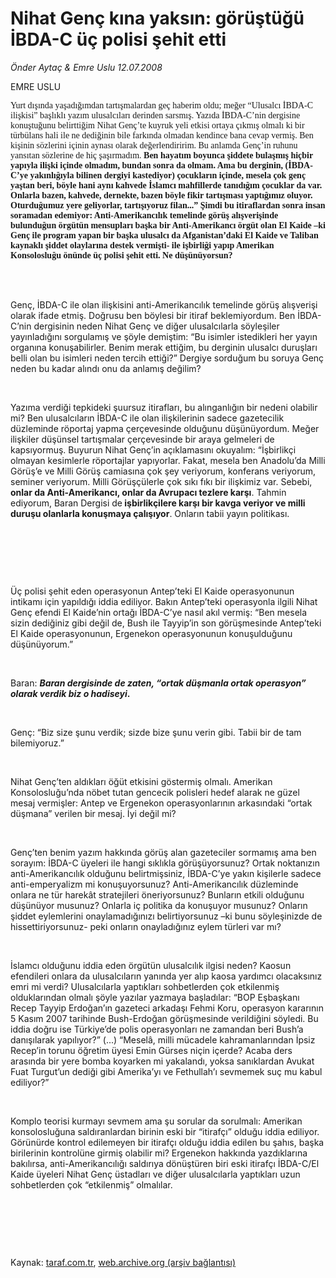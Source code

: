 # Nihat Genç kına yaksın: görüştüğü İBDA-C üç polisi şehit etti

*Önder Aytaç & Emre Uslu 12.07.2008*

<div class="taraf_structure_2col_1zq">
<div class="margen_n">



 <p></p><p>EMRE USLU<br/>
</p><p><font face="Times New Roman TUR">Yurt dışında yaşadığımdan tartışmalardan geç haberim oldu; meğer “Ulusalcı İBDA-C ilişkisi” başlıklı yazım ulusalcıları derinden sarsmış. Yazıda İBDA-C’nin dergisine konuştuğunu belirttiğim Nihat Genç’te kuyruk yeli etkisi ortaya çıkmış olmalı ki bir türbülans hali ile ne dediğinin bile farkında olmadan kendince bana cevap vermiş. Ben kişinin sözlerini içinin aynası olarak değerlendiririm. Bu anlamda Genç’in ruhunu yansıtan sözlerine de hiç şaşırmadım. </font><b><font face="Times New Roman TUR" size="4"> </font><font face="Times New Roman TUR">Ben hayatım boyunca şiddete bulaşmış hiçbir yapıyla ilişki içinde olmadım, bundan sonra da olmam. <b>Ama bu derginin, (İBDA-C’ye yakınlığıyla bilinen dergiyi kastediyor) çocukların içinde, mesela çok genç yaştan beri, böyle hani aynı kahvede İslamcı mahfillerde tanıdığım çocuklar da var. Onlarla bazen, kahvede, dernekte, bazen böyle fikir tartışması yaptığımız oluyor. Oturduğumuz yere geliyorlar, tartışıyoruz filan...</b>”<b> </b>Şimdi bu itiraflardan sonra insan soramadan edemiyor: Anti-Amerikancılık temelinde görüş alışverişinde bulunduğun örgütün mensupları başka bir Anti-Amerikancı örgüt olan El Kaide –ki Genç ile program yapan bir başka ulusalcı da Afganistan’daki El Kaide ve Taliban kaynaklı şiddet olaylarına destek vermişti- ile işbirliği yapıp Amerikan Konsolosluğu önünde üç polisi şehit etti. Ne düşünüyorsun?</font></b></p><br/>
<br/>
<p>Genç, İBDA-C ile olan ilişkisini anti-Amerikancılık temelinde görüş alışverişi olarak ifade etmiş. Doğrusu ben böylesi bir itiraf beklemiyordum. Ben İBDA-C’nin dergisinin neden Nihat Genç ve diğer ulusalcılarla söyleşiler yayınladığını sorgulamış ve şöyle demiştim: “Bu isimler istedikleri her yayın organına konuşabilirler. Benim merak ettiğim, bu derginin ulusalcı duruşları belli olan bu isimleri neden tercih ettiği?” Dergiye sorduğum bu soruya Genç neden bu kadar alındı onu da anlamış değilim?</p><br/>
<p>Yazıma verdiği tepkideki şuursuz itirafları, bu alınganlığın bir nedeni olabilir mi? Ben ulusalcıların İBDA-C ile olan ilişkilerinin sadece gazetecilik düzleminde röportaj yapma çerçevesinde olduğunu düşünüyordum. Meğer ilişkiler düşünsel tartışmalar çerçevesinde bir araya gelmeleri de kapsıyormuş. Buyurun Nihat Genç’in açıklamasını okuyalım: “İşbirlikçi olmayan kesimlerle röportajlar yapıyorlar. Fakat, mesela ben Anadolu’da Milli Görüş’e ve Milli Görüş camiasına çok şey veriyorum, konferans veriyorum, seminer veriyorum. Milli Görüşçülerle çok sıkı fıkı bir ilişkimiz var. Sebebi, <b>onlar da Anti-Amerikancı, onlar da Avrupacı tezlere karşı</b>. Tahmin ediyorum, Baran Dergisi de<b> işbirlikçilere karşı bir kavga veriyor ve milli duruşu olanlarla konuşmaya çalışıyor</b>. Onların tabii yayın politikası.</p><br/>
<p> </p><br/>
<p>Üç polisi şehit eden operasyonun Antep’teki El Kaide operasyonunun intikamı için yapıldığı iddia ediliyor. Bakın Antep’teki operasyonla ilgili Nihat Genç efendi El Kaide’nin ortağı İBDA-C’ye nasıl akıl vermiş: “Ben mesela sizin dediğiniz gibi değil de, Bush ile Tayyip’in son görüşmesinde Antep’teki El Kaide operasyonunun, Ergenekon operasyonunun konuşulduğunu düşünüyorum.”</p><br/>
<p>Baran: <b><i>Baran dergisinde de zaten, “ortak düşmanla ortak operasyon” olarak verdik biz o hadiseyi</i>.</b></p><br/>
<p>Genç: “Biz size şunu verdik; sizde bize şunu verin gibi. Tabii bir de tam bilemiyoruz.”</p><br/>
<p>Nihat Genç’ten aldıkları öğüt etkisini göstermiş olmalı. Amerikan Konsolosluğu’nda nöbet tutan gencecik polisleri hedef alarak ne güzel mesaj vermişler: Antep ve Ergenekon operasyonlarının arkasındaki “ortak düşmana” verilen bir mesaj. İyi değil mi?</p><br/>
<p>Genç’ten benim yazım hakkında görüş alan gazeteciler sormamış ama ben sorayım: İBDA-C üyeleri ile hangi sıklıkla görüşüyorsunuz? Ortak noktanızın anti-Amerikancılık olduğunu belirtmişsiniz, İBDA-C’ye yakın kişilerle sadece anti-emperyalizm mi konuşuyorsunuz? Anti-Amerikancılık düzleminde onlara ne tür harekât stratejileri öneriyorsunuz? Bunların etkili olduğunu düşünüyor musunuz? Onlarla iç politika da konuşuyor musunuz? Onların şiddet eylemlerini onaylamadığınızı belirtiyorsunuz –ki bunu söyleşinizde de hissettiriyorsunuz- peki onların onayladığınız eylem türleri var mı?</p><br/>
<p>İslamcı olduğunu iddia eden örgütün ulusalcılık ilgisi neden? Kaosun efendileri onlara da ulusalcıların yanında yer alıp kaosa yardımcı olacaksınız emri mi verdi? Ulusalcılarla yaptıkları sohbetlerden çok etkilenmiş olduklarından olmalı şöyle yazılar yazmaya başladılar: “BOP Eşbaşkanı Recep Tayyip Erdoğan’ın gazeteci arkadaşı Fehmi Koru, operasyon kararının 5 Kasım 2007 tarihinde Bush-Erdoğan görüşmesinde verildiğini söyledi. Bu iddia doğru ise Türkiye’de polis operasyonları ne zamandan beri Bush’a danışılarak yapılıyor?” (...) “Meselâ, milli mücadele kahramanlarından İpsiz Recep’in torunu öğretim üyesi Emin Gürses niçin içerde? Acaba ders arasında bir yere bomba koyarken mi yakalandı, yoksa sanıklardan Avukat Fuat Turgut’un dediği gibi Amerika’yı ve Fethullah’ı sevmemek suç mu kabul ediliyor?”</p><br/>
<p>Komplo teorisi kurmayı sevmem ama şu sorular da sorulmalı: Amerikan konsolosluğuna saldıranlardan birinin eski bir “itirafçı” olduğu iddia ediliyor. Görünürde kontrol edilemeyen bir itirafçı olduğu iddia edilen bu şahıs, başka birilerinin kontrolüne girmiş olabilir mi? Ergenekon hakkında yazdıklarına bakılırsa, anti-Amerikancılığı saldırıya dönüştüren biri eski itirafçı İBDA-C/El Kaide üyeleri Nihat Genç üstadları ve diğer ulusalcılarla yaptıkları uzun sohbetlerden çok “etkilenmiş” olmalılar.</p><br/>
<p align="right"> </p>

<br/>


<div id="taraf_not">
</div>

</div>


</div>

Kaynak: [taraf.com.tr](http://www.taraf.com.tr:80/makale/1190.htm), [web.archive.org (arşiv bağlantısı)](http://web.archive.org/web/20090422063624/http://www.taraf.com.tr:80/makale/1190.htm)
